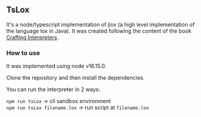 ## TsLox

It's a node/typescript implementation of jlox (a high level implementation of the language lox in Java). It was created following the content of the book [Crafting Interpreters](https://craftinginterpreters.com/).

### How to use

It was implemented using node v16.15.0.

Clone the repository and then install the dependencies.

You can run the interpreter in 2 ways:

`npm run tsLox` -> cli sandbox environment     
`npm run tsLox filename.lox` -> run script at `filename.lox`
